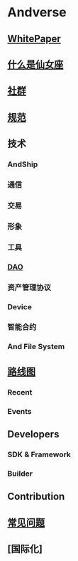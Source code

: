 
# Andverse

## [WhitePaper](whitepaper-v0.1.md)

## [什么是仙女座](guide)

## [社群](community)

## [规范](specs)

## 技术

### AndShip

### 通信

### 交易

### 形象

### 工具

### [DAO](dao)

### 资产管理协议

### Device 

### 智能合约

### And File System

## [路线图](roadmap)

### Recent

### Events

## Developers

### SDK & Framework

### Builder

## Contribution

## [常见问题](faq)

## [国际化]

